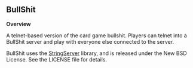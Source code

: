BullShit
---

**Overview**

A telnet-based version of the card game bullshit.
Players can telnet into a BullShit server and play with everyone else connected to the server.

BullShit uses the [StringServer](https://github.com/HOLOGRAPHICpizza/StringServer) library, and is released under the New BSD License. See the LICENSE file for details.
